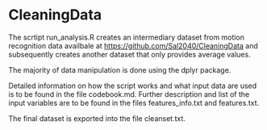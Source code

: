 # CleaningData
The scrtipt run_analysis.R creates an intermediary dataset from motion recognition data availbale at https://github.com/Sal2040/CleaningData and subsequently creates another dataset that only provides average values.

The majority of data manipulation is done using the dplyr package.

Detailed information on how the script works and what input data are used is to be found in the file codebook.md.
Further description and list of the input variables are to be found in the files features_info.txt and features.txt.


The final dataset is exported into the file cleanset.txt.
